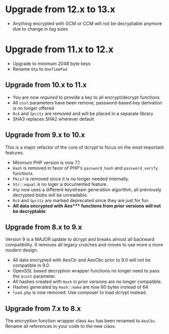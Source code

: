 # Upgrade from 12.x to 13.x
- Anything encrypted with GCM or CCM will not be decryptable anymore due to change in tag sizes

# Upgrade from 11.x to 12.x
- Upgrade to minimum 2048 byte keys
- Rename `Otp` to `OneTimePad`

## Upgrade from 10.x to 11.x
- You are now _required_ to provide a key to all encrypt/decrypt functions
- All `cost` parameters have been remove, password-based key derivation is no longer offered
- `Rc4` and `Spritz` are removed and will be placed in a separate library
- SHA3 replaces SHA2 wherever default

## Upgrade from 9.x to 10.x
This is a major refactor of the core of dcrypt to focus on the most important features.
- Minimum PHP version is now 7.1 
- `Hash` is removed in favor of PHP's `password_hash` and `password_verify` functions.
- `Pkcs7` is removed since it is no longer needed internally.
- `Str::equal` is no loger a documented feature.
- `Otp` now uses a different keystream generation algorithm, all previously decrypted blobs will be unreadable.
- `Rc4` and `Spritz` are marked deprecated since they are just for fun
- **All data encrypted with Aes\*\*\* functions from prior versions will not be decryptable**

## Upgrade from 8.x to 9.x
Version 9 is a MAJOR update to dcrypt and breaks almost all backward compatibility.
It removes all legacy crutches and moves to use more a more modern design.

- All data encrypted with AesCtr and AesCbc prior to 9.0 will not be compatible in 9.0.
- OpenSSL based decryption wrapper functions no longer need to pass the `$cost` parameter.
- All hashes created with `Hash` in prior versions are no longer compatible.
- Hashes generated by `Hash::make` are now 60 bytes instead of 64
- `load.php` is now removed. Use composer to load dcrypt instead.

## Upgrade from 7.x to 8.x
The encryption function wrapper class `Aes` has been renamed to `AesCbc`.
Rename all references in your code to the new class.